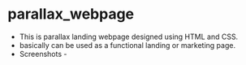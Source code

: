 # parallax_webpage
- This is parallax landing webpage designed using HTML and CSS.
- basically can be used as a functional landing or marketing page.
- Screenshots -

